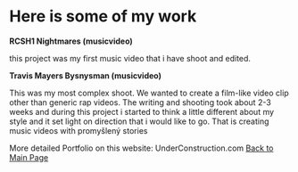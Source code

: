 # Here is some of my work #

**RCSH1 Nightmares (musicvideo)**

this project was my first music video that i have shoot and edited. 


**Travis Mayers Bysnysman (musicvideo)**

This was my most complex shoot. We wanted to create a film-like video clip other than generic rap videos. The writing and shooting took about 2-3 weeks and during this project i started to think a little different about my style and it set light on direction that i would like to go. That is creating music videos with promyšlený stories 


More detailed Portfolio on this website: UnderConstruction.com
[Back to Main Page](/index.md)
